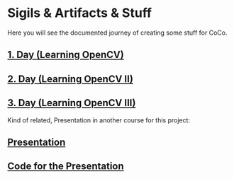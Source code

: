 # Sigils & Artifacts & Stuff

Here you will see the documented journey of creating some stuff for CoCo.

## [1. Day (Learning OpenCV)](doku/diary/01-opencv-learn/README.md)

## [2. Day (Learning OpenCV II)](doku/diary/02_opencv_learn/index.md)

## [3. Day (Learning OpenCV III)](doku/diary/03_learning_opencv/README.md)


Kind of related, Presentation in another course for this project:

## [Presentation](https://jim-fx.github.io/entp_marketing_presentation)
## [Code for the Presentation](https://github.com/jim-fx/entp_marketing_presentation)
